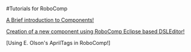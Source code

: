 #Tutorials for RoboComp


[A Brief introduction to Components!](doc/components.md)

[Creation of a new component using RoboComp Eclipse based DSLEditor!](doc/component_creation_with_DSLEditor.md)

[Using E. Olson's AprilTags in RoboComp!]



